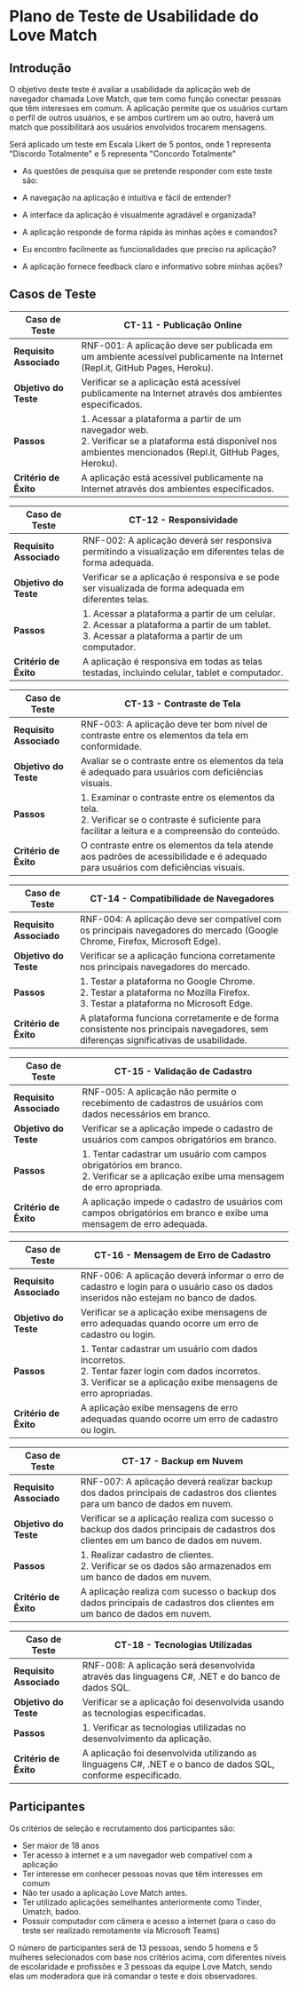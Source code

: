 # Plano de Teste de Usabilidade do Love Match

## Introdução

O objetivo deste teste é avaliar a usabilidade da aplicação web de navegador chamada Love Match, que tem como função conectar pessoas que têm interesses em comum. A aplicação permite que os usuários curtam o perfil de outros usuários, e se ambos curtirem um ao outro, haverá um match que possibilitará aos usuários envolvidos trocarem mensagens.

Será aplicado um teste em Escala Likert de 5 pontos, onde 1 representa "Discordo Totalmente" e 5 representa "Concordo Totalmente"

- As questões de pesquisa que se pretende responder com este teste são:

- A navegação na aplicação é intuitiva e fácil de entender?

- A interface da aplicação é visualmente agradável e organizada?

- A aplicação responde de forma rápida às minhas ações e comandos?

- Eu encontro facilmente as funcionalidades que preciso na aplicação?

- A aplicação fornece feedback claro e informativo sobre minhas ações?


## Casos de Teste

| **Caso de Teste** 	| CT-11 - Publicação Online
|--------------------|-----------------------------------------------------------------------------------------------------|
| **Requisito Associado**| RNF-001: A aplicação deve ser publicada em um ambiente acessível publicamente na Internet (Repl.it, GitHub Pages, Heroku).
| **Objetivo do Teste** 	| Verificar se a aplicação está acessível publicamente na Internet através dos ambientes especificados.
| **Passos** 	           |  1. Acessar a plataforma a partir de um navegador web.<br> 2. Verificar se a plataforma está disponível nos ambientes mencionados (Repl.it, GitHub Pages, Heroku).
| **Critério de Êxito**  | A aplicação está acessível publicamente na Internet através dos ambientes especificados.

| **Caso de Teste** 	| CT-12 - Responsividade
|--------------------|-----------------------------------------------------------------------------------------------------|
| **Requisito Associado**| RNF-002: A aplicação deverá ser responsiva permitindo a visualização em diferentes telas de forma adequada.
| **Objetivo do Teste** 	| Verificar se a aplicação é responsiva e se pode ser visualizada de forma adequada em diferentes telas.
| **Passos** 	           | 1. Acessar a plataforma a partir de um celular. <br> 2. Acessar a plataforma a partir de um tablet.<br> 3. Acessar a plataforma a partir de um computador.
| **Critério de Êxito**  | A aplicação é responsiva em todas as telas testadas, incluindo celular, tablet e computador.

| **Caso de Teste** 	| CT-13 - Contraste de Tela
|--------------------|-----------------------------------------------------------------------------------------------------|
| **Requisito Associado**| RNF-003: A aplicação deve ter bom nível de contraste entre os elementos da tela em conformidade.
| **Objetivo do Teste** 	| Avaliar se o contraste entre os elementos da tela é adequado para usuários com deficiências visuais.
| **Passos** 	           | 1. Examinar o contraste entre os elementos da tela.<br> 2. Verificar se o contraste é suficiente para facilitar a leitura e a compreensão do conteúdo.
| **Critério de Êxito**  | O contraste entre os elementos da tela atende aos padrões de acessibilidade e é adequado para usuários com deficiências visuais.

| **Caso de Teste** 	| CT-14 - Compatibilidade de Navegadores
|--------------------|-----------------------------------------------------------------------------------------------------|
| **Requisito Associado**| RNF-004: A aplicação deve ser compatível com os principais navegadores do mercado (Google Chrome, Firefox, Microsoft Edge).
| **Objetivo do Teste** 	| Verificar se a aplicação funciona corretamente nos principais navegadores do mercado.
| **Passos** 	           | 1. Testar a plataforma no Google Chrome.<br> 2. Testar a plataforma no Mozilla Firefox.<br> 3. Testar a plataforma no Microsoft Edge.
| **Critério de Êxito**  | A plataforma funciona corretamente e de forma consistente nos principais navegadores, sem diferenças significativas de usabilidade.

| **Caso de Teste** 	| CT-15 - Validação de Cadastro
|--------------------|-----------------------------------------------------------------------------------------------------|
| **Requisito Associado**| RNF-005: A aplicação não permite o recebimento de cadastros de usuários com dados necessários em branco.
| **Objetivo do Teste** 	| Verificar se a aplicação impede o cadastro de usuários com campos obrigatórios em branco.
| **Passos** 	           | 1. Tentar cadastrar um usuário com campos obrigatórios em branco.<br> 2. Verificar se a aplicação exibe uma mensagem de erro apropriada.
| **Critério de Êxito**  | A aplicação impede o cadastro de usuários com campos obrigatórios em branco e exibe uma mensagem de erro adequada.

| **Caso de Teste** 	| CT-16 - Mensagem de Erro de Cadastro
|--------------------|-----------------------------------------------------------------------------------------------------|
| **Requisito Associado**| RNF-006: A aplicação deverá informar o erro de cadastro e login para o usuário caso os dados inseridos não estejam no banco de dados.
| **Objetivo do Teste** 	| Verificar se a aplicação exibe mensagens de erro adequadas quando ocorre um erro de cadastro ou login.
| **Passos** 	           | 1. Tentar cadastrar um usuário com dados incorretos. <br> 2. Tentar fazer login com dados incorretos. <br> 3. Verificar se a aplicação exibe mensagens de erro apropriadas.
| **Critério de Êxito**  | A aplicação exibe mensagens de erro adequadas quando ocorre um erro de cadastro ou login.

| **Caso de Teste** 	| CT-17 - Backup em Nuvem
|--------------------|-----------------------------------------------------------------------------------------------------|
| **Requisito Associado**| RNF-007: A aplicação deverá realizar backup dos dados principais de cadastros dos clientes para um banco de dados em nuvem.
| **Objetivo do Teste** 	| Verificar se a aplicação realiza com sucesso o backup dos dados principais de cadastros dos clientes em um banco de dados em nuvem.
| **Passos** 	           | 1. Realizar cadastro de clientes.<br> 2. Verificar se os dados são armazenados em um banco de dados em nuvem.
| **Critério de Êxito**  | A aplicação realiza com sucesso o backup dos dados principais de cadastros dos clientes em um banco de dados em nuvem.

| **Caso de Teste** 	| CT-18 - Tecnologias Utilizadas
|--------------------|-----------------------------------------------------------------------------------------------------|
| **Requisito Associado**| RNF-008: A aplicação será desenvolvida através das linguagens C#, .NET e do banco de dados SQL.
| **Objetivo do Teste** 	| Verificar se a aplicação foi desenvolvida usando as tecnologias especificadas.
| **Passos** 	           | 1. Verificar as tecnologias utilizadas no desenvolvimento da aplicação.
| **Critério de Êxito**  | A aplicação foi desenvolvida utilizando as linguagens C#, .NET e o banco de dados SQL, conforme especificado.


## Participantes

Os critérios de seleção e recrutamento dos participantes são:

- Ser maior de 18 anos
- Ter acesso à internet e a um navegador web compatível com a aplicação
- Ter interesse em conhecer pessoas novas que têm interesses em comum
- Não ter usado a aplicação Love Match antes.
- Ter utilizado aplicações semelhantes anteriormente como Tinder, Umatch, badoo.
- Possuir computador com câmera e acesso a internet (para o caso do teste ser realizado remotamente via Microsoft Teams)

O número de participantes será de 13 pessoas, sendo 5 homens e 5 mulheres selecionados com base nos critérios acima, com diferentes níveis de escolaridade e profissões e 3 pessoas da equipe Love Match, sendo elas um moderadora que irá comandar o teste e dois observadores.